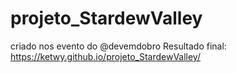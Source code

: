 # projeto_StardewValley
criado nos evento do @devemdobro
Resultado final: https://ketwy.github.io/projeto_StardewValley/

